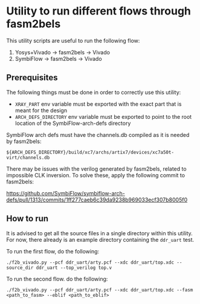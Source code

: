 # Utility to run different flows through fasm2bels

This utility scripts are useful to run the following flow:

1. Yosys+Vivado -> fasm2bels -> Vivado
2. SymbiFlow -> fasm2bels -> Vivado

## Prerequisites

The following things must be done in order to correctly use this utility:

- `XRAY_PART` env variable must be exported with the exact part that is meant for the design
- `ARCH_DEFS_DIRECTORY` env variable must be exported to point to the root location of the SymbiFlow-arch-defs directory

SymbiFlow arch defs must have the channels.db compiled as it is needed by fasm2bels:

```
${ARCH_DEFS_DIRECTORY}/build/xc7/archs/artix7/devices/xc7a50t-virt/channels.db
```

There may be issues with the verilog generated by fasm2bels, related to impossible CLK inversion. To solve these, apply the following commit to fasm2bels:

https://github.com/SymbiFlow/symbiflow-arch-defs/pull/1313/commits/1ff277caeb6c39da9238b969033ecf307b8005f0

## How to run

It is advised to get all the source files in a single directory within this utility.
For now, there already is an example directory containing the `ddr_uart` test.

To run the first flow, do the following:

```
./f2b_vivado.py --pcf ddr_uart/arty.pcf --xdc ddr_uart/top.xdc --source_dir ddr_uart --top_verilog top.v
```

To run the second flow. do the following:

```
./f2b_vivado.py --pcf ddr_uart/arty.pcf --xdc ddr_uart/top.xdc --fasm <path_to_fasm> --eblif <path_to_eblif>
```
